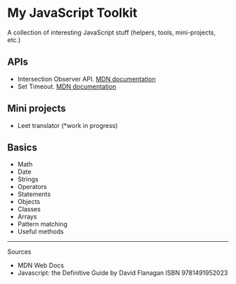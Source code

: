 # My JavaScript Toolkit

A collection of interesting JavaScript stuff (helpers, tools, mini-projects, etc.)

## APIs

- Intersection Observer API. [MDN documentation](https://developer.mozilla.org/en-US/docs/Web/API/Intersection_Observer_API)
- Set Timeout. [MDN documentation](https://developer.mozilla.org/en-US/docs/Web/API/setTimeout)

## Mini projects

- Leet translator (*work in progress)

## Basics

- Math
- Date
- Strings
- Operators
- Statements
- Objects
- Classes
- Arrays
- Pattern matching
- Useful methods



----

Sources

- MDN Web Docs
- Javascript: the Definitive Guide by David Flanagan ISBN 9781491952023 
